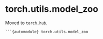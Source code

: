 # torch.utils.model_zoo

Moved to `torch.hub`.

```{currentmodule} torch.utils.model_zoo
```{automodule} torch.utils.model_zoo
```
```{autofunction} load_url
```
